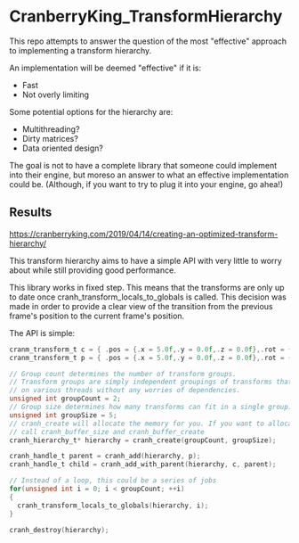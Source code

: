 # CranberryKing_TransformHierarchy

This repo attempts to answer the question of the most "effective" approach to implementing a transform hierarchy.

An implementation will be deemed "effective" if it is:
- Fast
- Not overly limiting

Some potential options for the hierarchy are:
- Multithreading?
- Dirty matrices?
- Data oriented design?

The goal is not to have a complete library that someone could implement into their engine, but moreso an answer to what an effective implementation could be. (Although, if you want to try to plug it into your engine, go ahea!)

## Results

https://cranberryking.com/2019/04/14/creating-an-optimized-transform-hierarchy/

This transform hierarchy aims to have a simple API with very little to worry about while still providing good performance.

This library works in fixed step. This means that the transforms are only up to date once cranh_transform_locals_to_globals is called. This decision was made in order to provide a clear view of the transition from the previous frame's position to the current frame's position.

The API is simple:

```C
cranm_transform_t c = { .pos = {.x = 5.0f,.y = 0.0f,.z = 0.0f},.rot = {0},.scale = 1.0f };
cranm_transform_t p = { .pos = {.x = 5.0f,.y = 0.0f,.z = 0.0f},.rot = {0},.scale = 5.0f };

// Group count determines the number of transform groups.
// Transform groups are simply independent groupings of transforms that can be updated
// on various threads without any worries of dependencies.
unsigned int groupCount = 2;
// Group size determines how many transforms can fit in a single group.
unsigned int groupSize = 5;
// cranh_create will allocate the memory for you. If you want to allocate the memory externally,
// call cranh_buffer_size and cranh_buffer_create
cranh_hierarchy_t* hierarchy = cranh_create(groupCount, groupSize);

cranh_handle_t parent = cranh_add(hierarchy, p);
cranh_handle_t child = cranh_add_with_parent(hierarchy, c, parent);

// Instead of a loop, this could be a series of jobs
for(unsigned int i = 0; i < groupCount; ++i)
{
  cranh_transform_locals_to_globals(hierarchy, i);
}

cranh_destroy(hierarchy);
```
